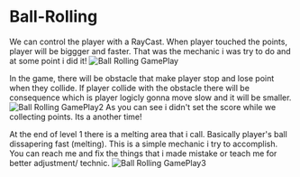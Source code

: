 # Ball-Rolling
We can control the player with a RayCast. When player touched the points, player will be biggger and faster. That was the mechanic i was try to do and at some point i did it! 
![Ball Rolling GamePlay](https://user-images.githubusercontent.com/87286877/169697861-515f0c20-00a4-472d-8e4d-14b3df71ce79.png)

In the game, there will be obstacle that make player stop and lose point when they collide.
If player collide with the obstacle there will be consequence which is player logicly gonna move slow and  it will be smaller.
![Ball Rolling GamePlay2](https://user-images.githubusercontent.com/87286877/169697868-419de2d6-85dc-4649-89c1-cc4d97ab6471.png)
As you can see i didn't set the score while we collecting points. Its a another time!

At the end of level 1 there is a melting area that i call. Basically player's ball dissapering fast (melting). This is a simple mechanic
i try to accomplish. You can reach me and fix the things that i made mistake or teach me for better adjustment/ technic.
![Ball Rolling GamePlay3](https://user-images.githubusercontent.com/87286877/170008605-65639920-d5ba-4a47-98f2-db1efd014169.png)
